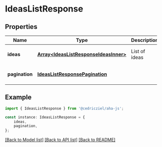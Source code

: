 # IdeasListResponse


## Properties

Name | Type | Description | Notes
------------ | ------------- | ------------- | -------------
**ideas** | [**Array&lt;IdeasListResponseIdeasInner&gt;**](IdeasListResponseIdeasInner.md) | List of ideas | [optional] [default to undefined]
**pagination** | [**IdeasListResponsePagination**](IdeasListResponsePagination.md) |  | [optional] [default to undefined]

## Example

```typescript
import { IdeasListResponse } from '@cedricziel/aha-js';

const instance: IdeasListResponse = {
    ideas,
    pagination,
};
```

[[Back to Model list]](../README.md#documentation-for-models) [[Back to API list]](../README.md#documentation-for-api-endpoints) [[Back to README]](../README.md)
